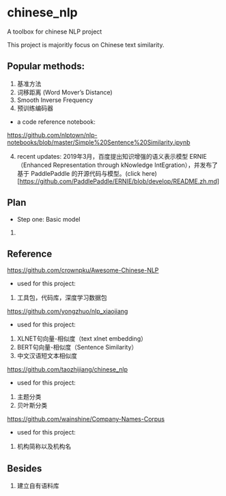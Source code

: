 # chinese_nlp
A toolbox for chinese NLP project

This project is majoritly focus on Chinese text similarity.

## Popular methods:

1. 基准方法
2. 词移距离 (Word Mover’s Distance)
3. Smooth Inverse Frequency
4. 预训练编码器

- a code reference notebook:

https://github.com/nlptown/nlp-notebooks/blob/master/Simple%20Sentence%20Similarity.ipynb


4. recent updates: 2019年3月，百度提出知识增强的语义表示模型 ERNIE（Enhanced Representation through kNowledge IntEgration），并发布了基于 PaddlePaddle 的开源代码与模型。(click here)[https://github.com/PaddlePaddle/ERNIE/blob/develop/README.zh.md]

## Plan


- Step one: Basic model
1. 


## Reference 

https://github.com/crownpku/Awesome-Chinese-NLP

- used for this project:
1. 工具包，代码库，深度学习数据包

https://github.com/yongzhuo/nlp_xiaojiang

- used for this project:
1. XLNET句向量-相似度（text xlnet embedding）
2. BERT句向量-相似度（Sentence Similarity）
3. 中文汉语短文本相似度


https://github.com/taozhijiang/chinese_nlp

- used for this project:
1. 主题分类
2. 贝叶斯分类

https://github.com/wainshine/Company-Names-Corpus

- used for this project:
1. 机构简称以及机构名

## Besides

1. 建立自有语料库
